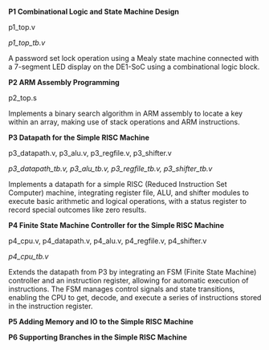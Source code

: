**P1 Combinational Logic and State Machine Design**

p1_top.v

*p1_top_tb.v*

A password set lock operation using a Mealy state machine connected with a 7-segment LED display on the DE1-SoC using a combinational logic block. 

**P2 ARM Assembly Programming**

p2_top.s

Implements a binary search algorithm in ARM assembly to locate a key within an array, making use of stack operations and ARM instructions.

**P3 Datapath for the Simple RISC Machine**

p3_datapath.v, p3_alu.v, p3_regfile.v, p3_shifter.v

*p3_datapath_tb.v, p3_alu_tb.v, p3_regfile_tb.v, p3_shifter_tb.v*

Implements a datapath for a simple RISC (Reduced Instruction Set Computer) machine, integrating register file, ALU, and shifter modules to execute basic arithmetic and logical operations, with a status register to record special outcomes like zero results.

**P4 Finite State Machine Controller for the Simple RISC Machine**

p4_cpu.v, p4_datapath.v, p4_alu.v, p4_regfile.v, p4_shifter.v

*p4_cpu_tb.v*

Extends the datapath from P3 by integrating an FSM (Finite State Machine) controller and an instruction register, allowing for automatic execution of instructions. The FSM manages control signals and state transitions, enabling the CPU to get, decode, and execute a series of instructions stored in the instruction register.

**P5 Adding Memory and IO to the Simple RISC Machine**

**P6 Supporting Branches in the Simple RISC Machine**